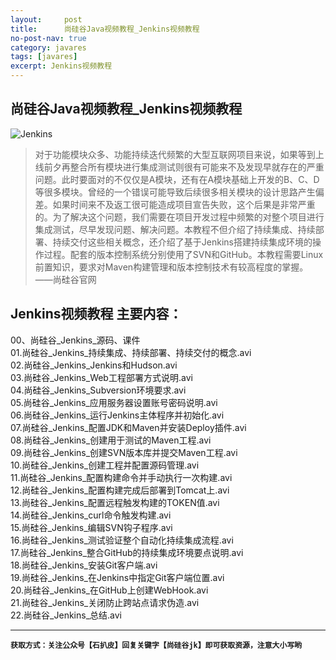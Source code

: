 ```yaml
---
layout:     post
title:      尚硅谷Java视频教程_Jenkins视频教程
no-post-nav: true
category: javares
tags: [javares]
excerpt: Jenkins视频教程
---
```



## 尚硅谷Java视频教程_Jenkins视频教程
![Jenkins](https://upload-images.jianshu.io/upload_images/12555954-00fed5e79efcd42d.jpg?imageMogr2/auto-orient/strip%7CimageView2/2/w/1240)
> 对于功能模块众多、功能持续迭代频繁的大型互联网项目来说，如果等到上线前夕再整合所有模块进行集成测试则很有可能来不及发现早就存在的严重问题。此时要面对的不仅仅是A模块，还有在A模块基础上开发的B、C、D等很多模块。曾经的一个错误可能导致后续很多相关模块的设计思路产生偏差。如果时间来不及返工很可能造成项目宣告失败，这个后果是非常严重的。为了解决这个问题，我们需要在项目开发过程中频繁的对整个项目进行集成测试，尽早发现问题、解决问题。本教程不但介绍了持续集成、持续部署、持续交付这些相关概念，还介绍了基于Jenkins搭建持续集成环境的操作过程。配套的版本控制系统分别使用了SVN和GitHub。本教程需要Linux前置知识，要求对Maven构建管理和版本控制技术有较高程度的掌握。——尚硅谷官网

## Jenkins视频教程 主要内容：
00、尚硅谷_Jenkins_源码、课件 <br/>
01.尚硅谷_Jenkins_持续集成、持续部署、持续交付的概念.avi <br/>
02.尚硅谷_Jenkins_Jenkins和Hudson.avi <br/>
03.尚硅谷_Jenkins_Web工程部署方式说明.avi <br/>
04.尚硅谷_Jenkins_Subversion环境要求.avi <br/>
05.尚硅谷_Jenkins_应用服务器设置账号密码说明.avi <br/>
06.尚硅谷_Jenkins_运行Jenkins主体程序并初始化.avi <br/>
07.尚硅谷_Jenkins_配置JDK和Maven并安装Deploy插件.avi <br/>
08.尚硅谷_Jenkins_创建用于测试的Maven工程.avi <br/>
09.尚硅谷_Jenkins_创建SVN版本库并提交Maven工程.avi <br/>
10.尚硅谷_Jenkins_创建工程并配置源码管理.avi <br/>
11.尚硅谷_Jenkins_配置构建命令并手动执行一次构建.avi <br/>
12.尚硅谷_Jenkins_配置构建完成后部署到Tomcat上.avi <br/>
13.尚硅谷_Jenkins_配置远程触发构建的TOKEN值.avi <br/>
14.尚硅谷_Jenkins_curl命令触发构建.avi <br/>
15.尚硅谷_Jenkins_编辑SVN钩子程序.avi <br/>
16.尚硅谷_Jenkins_测试验证整个自动化持续集成流程.avi <br/>
17.尚硅谷_Jenkins_整合GitHub的持续集成环境要点说明.avi <br/>
18.尚硅谷_Jenkins_安装Git客户端.avi <br/>
19.尚硅谷_Jenkins_在Jenkins中指定Git客户端位置.avi <br/>
20.尚硅谷_Jenkins_在GitHub上创建WebHook.avi <br/>
21.尚硅谷_Jenkins_关闭防止跨站点请求伪造.avi <br/>
22.尚硅谷_Jenkins_总结.avi<br/>


---
**`获取方式：关注公众号【石扒皮】回复关键字【尚硅谷jk】即可获取资源，注意大小写哟`**
